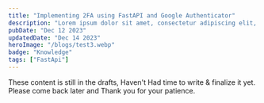```yaml
---
title: "Implementing 2FA using FastAPI and Google Authenticator"
description: "Lorem ipsum dolor sit amet, consectetur adipiscing elit, sed do eiusmod tempor incididunt ut labore et dolore magna aliqua."
pubDate: "Dec 12 2023"
updatedDate: "Dec 14 2023"
heroImage: "/blogs/test3.webp"
badge: "Knowledge"
tags: ["FastApi"]
---
```


These content is still in the drafts, Haven't Had time to write &  finalize it yet. Please come back later and Thank you for your patience.

